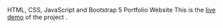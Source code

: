 HTML, CSS, JavaScript and Bootstrap 5 Portfolio Website
This is the [live demo](https://mejbahulkabir.github.io/my-portfolio-web-app/) of the project . 

